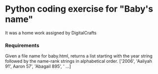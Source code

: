 # Python coding exercise for "Baby's name"

It was a home work assigned by DigitalCrafts

### Requirements
Given a file name for baby.html, returns a list starting with the year string followed by the name-rank strings in alphabetical order. ['2006', 'Aaliyah 91', Aaron 57', 'Abagail 895', ' ...]
